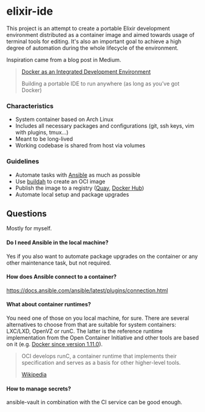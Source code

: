 # elixir-ide
This project is an attempt to create a portable Elixir development environment distributed as a container image and aimed towards usage of terminal tools for editing. It's also an important goal to achieve a high degree of automation during the whole lifecycle of the environment.

Inspiration came from a blog post in Medium.

> [Docker as an Integrated Development Environment](https://medium.com/@ls12styler/docker-as-an-integrated-development-environment-95bc9b01d2c1)
>
> Building a portable IDE to run anywhere (as long as you’ve got Docker)

### Characteristics

- System container based on Arch Linux
- Includes all necessary packages and configurations (git, ssh keys, vim with plugins, tmux...)
- Meant to be long-lived
- Working codebase is shared from host via volumes

### Guidelines
- Automate tasks with [Ansible](https://github.com/ansible/ansible) as much as possible
- Use [buildah](https://github.com/containers/buildah) to create an OCI image
- Publish the image to a registry ([Quay](https://quay.io/), [Docker Hub](https://hub.docker.com/))
- Automate local setup and package upgrades

## Questions
Mostly for myself.

#### Do I need Ansible in the local machine?
Yes if you also want to automate package upgrades on the container or any other maintenance task, but not required.

#### How does Ansible connect to a container?
https://docs.ansible.com/ansible/latest/plugins/connection.html

#### What about container runtimes?
You need one of those on you local machine, for sure. There are several alternatives to choose from that are suitable for system containers: LXC/LXD, OpenVZ or runC. The latter is the reference runtime implementation from the Open Container Initiative and other tools are based on it (e.g. [Docker since version 1.11.0](https://github.com/rkt/rkt/blob/master/Documentation/rkt-vs-other-projects.md#process-model)\).

> OCI develops runC, a container runtime that implements their specification and serves as a basis for other higher-level tools.
>
> [Wikipedia](https://en.wikipedia.org/wiki/Open_Container_Initiative)

#### How to manage secrets?
ansible-vault in combination with the CI service can be good enough.
